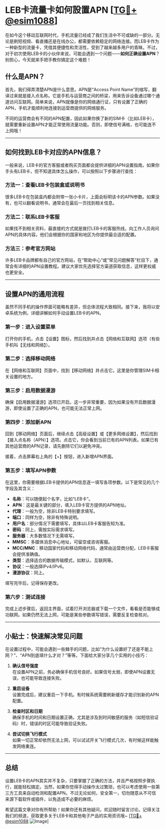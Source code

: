 # LEB卡流量卡如何設置APN [[TG💪+ @esim1088](https://t.me/s/esim1088)]

在如今这个移动互联网时代，手机流量已经成了我们生活中不可或缺的一部分。无论是刷短视频、看直播还是在线办公，都需要依赖稳定的网络连接。而LEB卡作为一种新型的流量卡，凭借其便捷性和灵活性，受到了越来越多用户的青睐。不过，对于初次使用LEB卡的小伙伴来说，可能会遇到一个问题——**如何正确设置APN**？别担心，今天就来手把手教你搞定这个难题！

## 什么是APN？

首先，我们得弄清楚APN是什么意思。APN是“Access Point Name”的缩写，翻译过来就是接入点名称。它是手机与运营商之间的桥梁，用来告诉设备通过哪个通道访问互联网。简单来说，APN就像是你的网络通行证，只有设置了正确的APN，手机才能顺利地连接到运营商提供的网络服务。

不同的运营商会有不同的APN配置，因此如果你换了新的SIM卡（比如LEB卡），就需要重新设置APN才能正常使用流量功能。否则，即使信号满格，也可能连不上网哦！

---

## 如何找到LEB卡对应的APN信息？

一般来说，LEB卡的官方客服或者购买页面都会提供详细的APN设置指南。如果你手头有LEB卡，但不知道具体怎么操作，可以按照以下步骤进行查找：

### 方法一：查看LEB卡包装盒或说明书

很多LEB卡在包装盒内都会附带一张小卡片，上面会标明该卡的APN参数。如果没有，也可以翻看说明书，通常会在最后一页找到相关信息。

### 方法二：联系LEB卡客服

如果找不到相关资料，最直接的方式就是拨打LEB卡的客服热线，向工作人员询问APN的具体内容。他们会根据你的国家和地区为你提供最合适的配置。

### 方法三：参考官方网站

许多LEB卡品牌都有自己的官方网站，在“帮助中心”或“常见问题解答”栏目下，通常会有详细的APN设置教程。建议大家优先选择官方渠道获取信息，这样更权威也更安全。

---

## 设置APN的通用流程

虽然不同手机的操作界面可能略有差异，但总体流程大致相同。接下来，我将以安卓系统为例，详细讲解如何手动设置LEB卡的APN。

### 第一步：进入设置菜单

打开你的手机，点击【设置】图标，然后找到并点击【网络和互联网】选项（有些手机叫【无线和网络】）。

### 第二步：选择移动网络

在【网络和互联网】页面中，找到【移动网络】并点击它。这里是你管理SIM卡相关设置的地方。

### 第三步：启用数据漫游

确保【启用数据漫游】选项已开启。这一步非常重要，因为如果没有开启数据漫游，即使设置了正确的APN，也可能无法正常上网。

### 第四步：添加新APN

回到【移动网络】页面后，继续点击【高级设置】或【更多网络设置】，然后找到【接入点名称（APN）】选项。点击它，你会看到当前已有的APN列表。如果已有其他运营商的APN记录，请先删除它们以避免冲突。

接着，点击屏幕右上角的【+】按钮，进入新增APN界面。

### 第五步：填写APN参数

在这里，你需要根据LEB卡提供的APN信息逐一填写各项参数。以下是常见的几个字段及其含义：

- **名称**：可以随便起个名字，比如“LEB卡”。
- **APN**：这是最关键的部分，填入LEB卡官方提供的APN地址。
- **代理**：一般为空，除非LEB卡特别要求填写。
- **端口**：同样为空，除非有特殊说明。
- **用户名**：部分情况下需要填写，具体以LEB卡客服告知为准。
- **密码**：同上，需按实际需求填写。
- **服务器**：大多数情况下无需填写。
- **MMSC**：多媒体消息中心地址，可留空或咨询客服。
- **MCC/MNC**：移动国家代码和移动网络代码，通常由运营商分配，LEB卡客服会提供准确值。
- **类型**：选择适合的数据传输模式，如默认、互联网等。
- **协议**：一般选择IPv4/IPv6。
- **漫游协议**：同上。

填写完毕后，记得保存更改。

### 第六步：测试连接

完成上述步骤后，返回主界面，试着打开浏览器或下载一个文件，看看是否能够成功联网。如果仍然无法上网，可能是某些参数填写错误，需要反复检查核对。

---

## 小贴士：快速解决常见问题

在设置过程中，可能会遇到一些棘手的问题，比如“为什么设置好了还是不能上网？”、“APN到底填什么才对？”等等。下面给大家分享几个实用的小技巧：

1. **确认信号强度**  
   在设置APN之前，务必确保手机信号良好。如果信号太弱，即使APN设置无误，也可能导致连接失败。

2. **重启设备**  
   设置完成后，建议重启一下手机。有时候系统需要刷新缓存才能识别新的APN配置。

3. **检查时区和日期**  
   确保手机的时间和日期设置正确，尤其是涉及到时间敏感的服务（如短信验证码）时，错误的时区可能导致验证失败。

4. **尝试切换飞行模式**  
   如果一切正常却依然无法上网，可以试试开关飞行模式几次，有时候这样能触发网络重连。

---

## 总结

设置LEB卡的APN其实并不复杂，只要掌握了正确的方法，并且严格按照步骤执行，就能轻松搞定。当然，如果你觉得手动操作太过繁琐，也可以考虑使用一些第三方工具来自动检测和配置APN。不过无论如何，安全第一，切勿随意从不可信来源下载软件或插件，以免造成不必要的麻烦。

希望这篇文章对你有所帮助！如果你还有其他疑问，欢迎随时留言讨论。记得关注我们的频道，获取更多关于LEB卡和其他电子产品的实用资讯哦~ [[TG💪+ @esim1088](https://t.me/s/esim1088) ![Image](https://i.postimg.cc/4NQfJmqS/Snipaste-2025-05-13-00-14-12.png)]